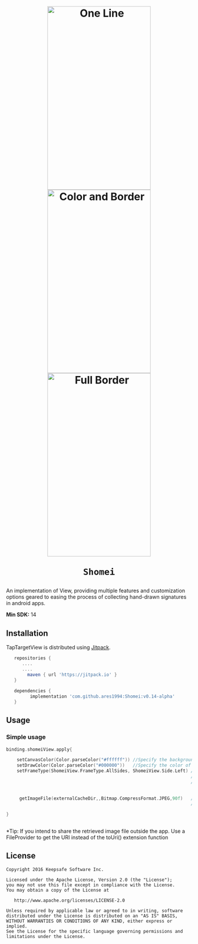 <h1 align="center">
<img src="https://user-images.githubusercontent.com/39926348/100454086-821f3400-30bc-11eb-8b75-6d8fbd760816.jpg" width="280" height="498" alt="One Line"/>
<img src="https://user-images.githubusercontent.com/39926348/100454087-83e8f780-30bc-11eb-9d2e-53579cbf8f78.jpg"  width="280" height="498" alt="Color and Border"/>
<img src="https://user-images.githubusercontent.com/39926348/100454089-84818e00-30bc-11eb-8dfe-09487e914ad4.jpg"  width="280" height="498" alt="Full Border"/><br/>

    Shomei
</h1>



An implementation of View, providing multiple features and customization options geared to easing the process of collecting hand-drawn signatures in android apps.

**Min SDK:** 14

## Installation

TapTargetView is distributed using [Jitpack](https://jitpack.io/#ares1994/Shomei/).

```groovy
   repositories {
      ....
      ....
        maven { url 'https://jitpack.io' }
   }
   
   dependencies {
         implementation 'com.github.ares1994:Shomei:v0.14-alpha'
   }
```


## Usage

### Simple usage

```kotlin
binding.shomeiView.apply{

    setCanvasColor(Color.parseColor("#ffffff")) //Specify the background color of view. Default is white. Only accepts @ColorInt
    setDrawColor(Color.parseColor("#000000"))   //Specify the color of frames and draw color. Default is black. Only accepts @ColorInt
    setFrameType(ShomeiView.FrameType.AllSides, ShomeiView.Side.Left) // Specify type of Frame you want for your ShomeiView. Default is AllSides. 
                                                                      // Other options are OneSide, DirectOppositesTopBottom, DirectOppositesLeftRight, None. 
                                                                      // Also specify side if frameType selected is OneSide. Options are Left, Right, Top, Bottom
    
    
     getImageFile(externalCacheDir,,Bitmap.CompressFormat.JPEG,90f)   // Get the image file for your view. The only compulsory argument to be specified is the directory. 
                                                                      // Default Compression Format is PNG. Default rotation angle is 0f

}               
 
```

*Tip: If you intend to share the retrieved image file outside the app. Use a FileProvider to get the URI instead of the toUri() extension function
## License

    Copyright 2016 Keepsafe Software Inc.

    Licensed under the Apache License, Version 2.0 (the "License");
    you may not use this file except in compliance with the License.
    You may obtain a copy of the License at

       http://www.apache.org/licenses/LICENSE-2.0

    Unless required by applicable law or agreed to in writing, software
    distributed under the License is distributed on an "AS IS" BASIS,
    WITHOUT WARRANTIES OR CONDITIONS OF ANY KIND, either express or implied.
    See the License for the specific language governing permissions and
    limitations under the License.
